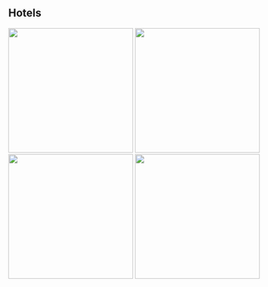## Hotels
<img src="https://ltdfoto.ru/images/2023/11/20/Screenshot_20231120-143415.png" width="250">  <img src="https://ltdfoto.ru/images/2023/11/20/Screenshot_20231120-143428.png" width="250">
<img src="https://i.ibb.co/DQHzcrv/Screenshot-20231120-143435.png" width="250">  <img src="https://i.ibb.co/d6v5n9q/Screenshot-20231120-143446.png" width="250">



